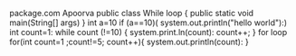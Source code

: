 package.com Apoorva
public class While loop {
public static void main(String[]
args) }
int a=10
if (a==10)(
system.out.println("hello world"):)
int count=1:
while count (!=10) {
system.print.ln(count):
count++;
}
for loop
for(int count=1 ;count!=5;
count++){
system.out.println(count):
}




